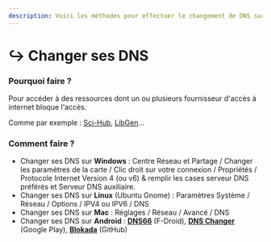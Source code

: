 ```yaml
---
description: Voici les méthodes pour effectuer le changement de DNS sur votre machine
---
```


# ↪ Changer ses DNS

### Pourquoi faire ?

Pour accéder à des ressources dont un ou plusieurs fournisseur d'accès à internet bloque l'accès.

Comme par exemple : [Sci-Hub](https://fr.wikipedia.org/wiki/Sci-Hub), [LibGen](https://fr.wikipedia.org/wiki/Library\_Genesis)...

### Comment faire ?

* Changer ses DNS sur **Windows** : Centre Réseau et Partage / Changer les paramètres de la carte / Clic droit sur votre connexion / Propriétés / Protocole Internet Version 4 (ou v6) & remplir les cases serveur DNS préférés et Serveur DNS auxiliaire.
* Changer ses DNS sur **Linux** (Ubuntu Gnome) : Paramètres Système / Réseau / Options / IPV4 ou IPV6 / DNS
* Changer ses DNS sur **Mac** : Réglages / Réseau / Avancé / DNS
* Changer ses DNS sur **Android** : [**DNS66**](https://f-droid.org/packages/org.jak\_linux.dns66/) (F-Droid), [**DNS Changer**](https://play.google.com/store/apps/details?id=com.frostnerd.dnschanger\&hl=fr) (Google Play), [**Blokada**](https://github.com/blokadaorg) (GitHub)
